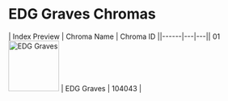 # EDG Graves Chromas

| Index  Preview | Chroma Name | Chroma ID ||------|---|---|| 01  <img src='https://raw.communitydragon.org/latest/plugins/rcp-be-lol-game-data/global/default/v1/champion-chroma-images/104/104043.png' alt='EDG Graves' width='100'> | EDG Graves | 104043 |